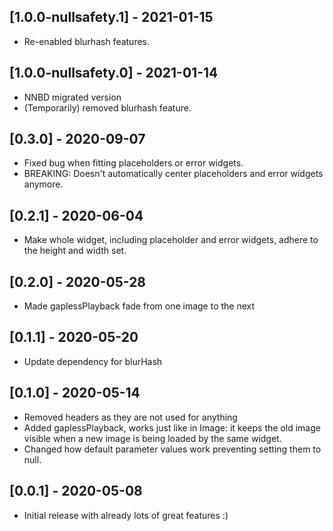 ## [1.0.0-nullsafety.1] - 2021-01-15
* Re-enabled blurhash features.

## [1.0.0-nullsafety.0] - 2021-01-14
* NNBD migrated version
* (Temporarily) removed blurhash feature.

## [0.3.0] - 2020-09-07
* Fixed bug when fitting placeholders or error widgets.
* BREAKING: Doesn't automatically center placeholders and error widgets anymore.

## [0.2.1] - 2020-06-04
* Make whole widget, including placeholder and error widgets, adhere to the height and width set.

## [0.2.0] - 2020-05-28
* Made gaplessPlayback fade from one image to the next

## [0.1.1] - 2020-05-20
* Update dependency for blurHash

## [0.1.0] - 2020-05-14

* Removed headers as they are not used for anything
* Added gaplessPlayback, works just like in Image: 
it keeps the old image visible when a new image is being loaded by the same widget.
* Changed how default parameter values work preventing setting them to null.

## [0.0.1] - 2020-05-08

* Initial release with already lots of great features :)

